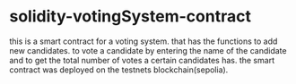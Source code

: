 # solidity-votingSystem-contract
this is a smart contract for a voting system.
that has the functions to add new candidates.
to vote a candidate by entering the name of the candidate
and to get the total number of votes a certain candidates has.
the smart contract was deployed on the testnets blockchain(sepolia).

